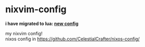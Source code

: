 # nixvim-config

**i have migrated to lua: [new config](https://github.com/CelestialCrafter/dotfiles/tree/master/dot-config/nvim)**

my nixvim config!<br>
nixos config in https://github.com/CelestialCrafter/nixos-config/

